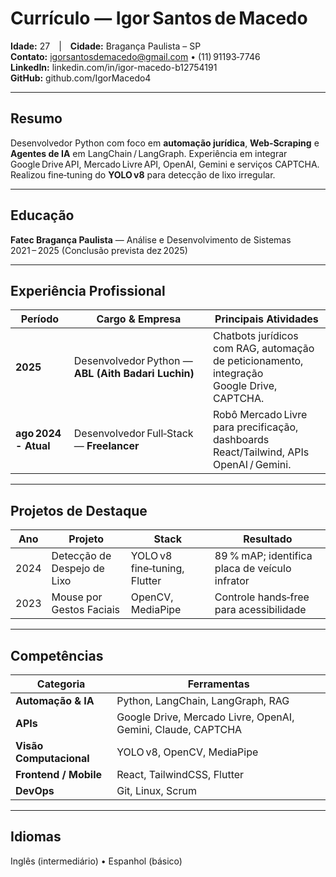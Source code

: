 # Currículo — Igor Santos de Macedo

**Idade:** 27 | **Cidade:** Bragança Paulista – SP  
**Contato:** igorsantosdemacedo@gmail.com • (11) 91193‑7746  
**LinkedIn:** linkedin.com/in/igor-macedo-b12754191  
**GitHub:** github.com/IgorMacedo4  

---

## Resumo
Desenvolvedor Python com foco em **automação jurídica**, **Web‑Scraping**
e **Agentes de IA** em LangChain / LangGraph. Experiência em integrar
Google Drive API, Mercado Livre API, OpenAI, Gemini e serviços CAPTCHA.
Realizou fine‑tuning do **YOLO v8** para detecção de lixo irregular.

---

## Educação
**Fatec Bragança Paulista** — Análise e Desenvolvimento de Sistemas  
2021 – 2025 (Conclusão prevista dez 2025)

---

## Experiência Profissional

| Período | Cargo & Empresa | Principais Atividades |
|---------|-----------------|-----------------------|
| **2025** | Desenvolvedor Python — **ABL (Aith Badari Luchin)** | Chatbots jurídicos com RAG, automação de peticionamento, integração Google Drive, CAPTCHA. |
| **ago 2024  - Atual** | Desenvolvedor Full‑Stack — **Freelancer** | Robô Mercado Livre para precificação, dashboards React/Tailwind, APIs OpenAI / Gemini. |

---

## Projetos de Destaque

| Ano | Projeto | Stack | Resultado |
|-----|---------|-------|-----------|
| 2024 | Detecção de Despejo de Lixo | YOLO v8 fine‑tuning, Flutter | 89 % mAP; identifica placa de veículo infrator |
| 2023 | Mouse por Gestos Faciais | OpenCV, MediaPipe | Controle hands‑free para acessibilidade |

---

## Competências

| Categoria | Ferramentas |
|-----------|-------------|
| **Automação & IA** | Python, LangChain, LangGraph, RAG |
| **APIs** | Google Drive, Mercado Livre, OpenAI, Gemini, Claude, CAPTCHA |
| **Visão Computacional** | YOLO v8, OpenCV, MediaPipe |
| **Frontend / Mobile** | React, TailwindCSS, Flutter |
| **DevOps** | Git, Linux, Scrum |

---

## Idiomas
Inglês (intermediário) • Espanhol (básico)  

